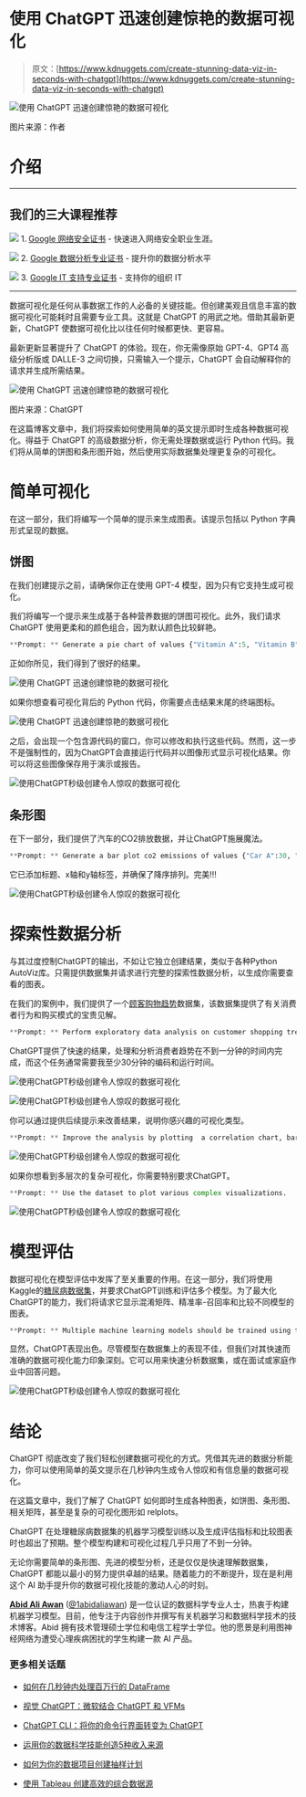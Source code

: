 # 使用 ChatGPT 迅速创建惊艳的数据可视化

> 原文：[https://www.kdnuggets.com/create-stunning-data-viz-in-seconds-with-chatgpt](https://www.kdnuggets.com/create-stunning-data-viz-in-seconds-with-chatgpt)

![使用 ChatGPT 迅速创建惊艳的数据可视化](../Images/8690901295ed4040e30885372223138a.png)

图片来源：作者

# 介绍

* * *

## 我们的三大课程推荐

![](../Images/0244c01ba9267c002ef39d4907e0b8fb.png) 1\. [Google 网络安全证书](https://www.kdnuggets.com/google-cybersecurity) - 快速进入网络安全职业生涯。

![](../Images/e225c49c3c91745821c8c0368bf04711.png) 2\. [Google 数据分析专业证书](https://www.kdnuggets.com/google-data-analytics) - 提升你的数据分析水平

![](../Images/0244c01ba9267c002ef39d4907e0b8fb.png) 3\. [Google IT 支持专业证书](https://www.kdnuggets.com/google-itsupport) - 支持你的组织 IT

* * *

数据可视化是任何从事数据工作的人必备的关键技能。但创建美观且信息丰富的数据可视化可能耗时且需要专业工具。这就是 ChatGPT 的用武之地。借助其最新更新，ChatGPT 使数据可视化比以往任何时候都更快、更容易。

最新更新显著提升了 ChatGPT 的体验。现在，你无需像原始 GPT-4、GPT4 高级分析版或 DALLE-3 之间切换，只需输入一个提示，ChatGPT 会自动解释你的请求并生成所需结果。

![使用 ChatGPT 迅速创建惊艳的数据可视化](../Images/ab15ef20e41590132b3ebb8f8fc27308.png)

图片来源：ChatGPT

在这篇博客文章中，我们将探索如何使用简单的英文提示即时生成各种数据可视化。得益于 ChatGPT 的高级数据分析，你无需处理数据或运行 Python 代码。我们将从简单的饼图和条形图开始，然后使用实际数据集处理更复杂的可视化。

# 简单可视化

在这一部分，我们将编写一个简单的提示来生成图表。该提示包括以 Python 字典形式呈现的数据。

## 饼图

在我们创建提示之前，请确保你正在使用 GPT-4 模型，因为只有它支持生成可视化。

我们将编写一个提示来生成基于各种营养数据的饼图可视化。此外，我们请求 ChatGPT 使用更柔和的颜色组合，因为默认颜色比较鲜艳。

```py
**Prompt: ** Generate a pie chart of values {"Vitamin A":5, "Vitamin B": 1, "Vitamin C": 4, "Water": 90} to keep the color combination light.
```

正如你所见，我们得到了很好的结果。

![使用 ChatGPT 迅速创建惊艳的数据可视化](../Images/2f8431df82799754180c30ab2e00d996.png)

如果你想查看可视化背后的 Python 代码，你需要点击结果末尾的终端图标。

![使用 ChatGPT 迅速创建惊艳的数据可视化](../Images/9ae3bf46b9e1be5e899e8450525e4681.png)

之后，会出现一个包含源代码的窗口，你可以修改和执行这些代码。然而，这一步不是强制性的，因为ChatGPT会直接运行代码并以图像形式显示可视化结果。你可以将这些图像保存用于演示或报告。

![使用ChatGPT秒级创建令人惊叹的数据可视化](../Images/4b78243c2d0fb1c0e0a6d3dff43c0f81.png)

## 条形图

在下一部分，我们提供了汽车的CO2排放数据，并让ChatGPT施展魔法。

```py
**Prompt: ** Generate a bar plot co2 emissions of values {"Car A":30, "Car B": 25, "Car C": 20}.
```

它已添加标题、x轴和y轴标签，并确保了降序排列。完美!!!

![使用ChatGPT秒级创建令人惊叹的数据可视化](../Images/36448be08a3240635bb303ee43050dbf.png)

# 探索性数据分析

与其过度控制ChatGPT的输出，不如让它独立创建结果，类似于各种Python AutoViz库。只需提供数据集并请求进行完整的探索性数据分析，以生成你需要查看的图表。

在我们的案例中，我们提供了一个[顾客购物趋势](https://www.kaggle.com/datasets/iamsouravbanerjee/customer-shopping-trends-dataset/data)数据集，该数据集提供了有关消费者行为和购买模式的宝贵见解。

```py
**Prompt: ** Perform exploratory data analysis on customer shopping trends dataset and display only plots.
```

ChatGPT提供了快速的结果，处理和分析消费者趋势在不到一分钟的时间内完成，而这个任务通常需要我至少30分钟的编码和运行时间。

![使用ChatGPT秒级创建令人惊叹的数据可视化](../Images/0e4d9d7b6e669c3ece57dceff81abe9a.png)

![使用ChatGPT秒级创建令人惊叹的数据可视化](../Images/02839c52f16e168c429e0d3c113fe475.png)

你可以通过提供后续提示来改善结果，说明你感兴趣的可视化类型。

```py
**Prompt: ** Improve the analysis by plotting  a correlation chart, bar chart, pie chart, boxplot, and relplot.
```

![使用ChatGPT秒级创建令人惊叹的数据可视化](../Images/59b5cb2a4b1883093b8e36680f0238e2.png)

如果你想看到多层次的复杂可视化，你需要特别要求ChatGPT。

```py
**Prompt: ** Use the dataset to plot various complex visualizations.
```

![使用ChatGPT秒级创建令人惊叹的数据可视化](../Images/12017d722a8a4a9caa1d117632be5efd.png)

# 模型评估

数据可视化在模型评估中发挥了至关重要的作用。在这一部分，我们将使用Kaggle的[糖尿病数据集](https://www.kaggle.com/datasets/mathchi/diabetes-data-set)，并要求ChatGPT训练和评估多个模型。为了最大化ChatGPT的能力，我们将请求它显示混淆矩阵、精准率-召回率和比较不同模型的图表。

```py
**Prompt: ** Multiple machine learning models should be trained using the target column "Outcome", and the resulting model evaluation visualization should include a confusion matrix, precision-recall, and model comparison chart.
```

显然，ChatGPT表现出色。尽管模型在数据集上的表现不佳，但我们对其快速而准确的数据可视化能力印象深刻。它可以用来快速分析数据集，或在面试或家庭作业中回答问题。

![使用ChatGPT秒级创建令人惊叹的数据可视化](../Images/97895da636385c49ea59f9813f105634.png)

# 结论

ChatGPT 彻底改变了我们轻松创建数据可视化的方式。凭借其先进的数据分析能力，你可以使用简单的英文提示在几秒钟内生成令人惊叹和有信息量的数据可视化。

在这篇文章中，我们了解了 ChatGPT 如何即时生成各种图表，如饼图、条形图、相关矩阵，甚至是复杂的可视化图形如 relplots。

ChatGPT 在处理糖尿病数据集的机器学习模型训练以及生成评估指标和比较图表时也超出了预期。整个模型构建和可视化过程几乎只用了不到一分钟。

无论你需要简单的条形图、先进的模型分析，还是仅仅是快速理解数据集，ChatGPT 都能以最小的努力提供卓越的结果。随着能力的不断提升，现在是利用这个 AI 助手提升你的数据可视化技能的激动人心的时刻。

[](https://www.polywork.com/kingabzpro)****[Abid Ali Awan](https://www.polywork.com/kingabzpro)**** ([@1abidaliawan](https://www.linkedin.com/in/1abidaliawan)) 是一位认证的数据科学专业人士，热衷于构建机器学习模型。目前，他专注于内容创作并撰写有关机器学习和数据科学技术的技术博客。Abid 拥有技术管理硕士学位和电信工程学士学位。他的愿景是利用图神经网络为遭受心理疾病困扰的学生构建一款 AI 产品。

### 更多相关话题

+   [如何在几秒钟内处理百万行的 DataFrame](https://www.kdnuggets.com/2022/01/process-dataframe-millions-rows-seconds.html)

+   [视觉 ChatGPT：微软结合 ChatGPT 和 VFMs](https://www.kdnuggets.com/2023/03/visual-chatgpt-microsoft-combine-chatgpt-vfms.html)

+   [ChatGPT CLI：将你的命令行界面转变为 ChatGPT](https://www.kdnuggets.com/2023/07/chatgpt-cli-transform-commandline-interface-chatgpt.html)

+   [运用你的数据科学技能创造5种收入来源](https://www.kdnuggets.com/2023/03/data-science-skills-create-5-streams-income.html)

+   [如何为你的数据项目创建抽样计划](https://www.kdnuggets.com/2022/11/create-sampling-plan-data-project.html)

+   [使用 Tableau 创建高效的综合数据源](https://www.kdnuggets.com/2022/05/create-efficient-combined-data-sources-tableau.html)
